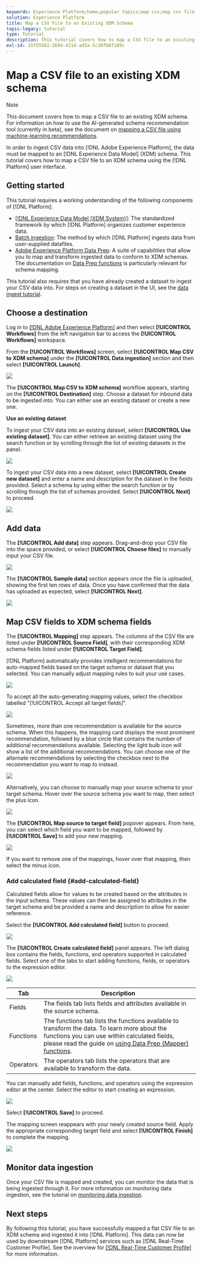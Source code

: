 ```yaml
---
keywords: Experience Platform;home;popular topics;map csv;map csv file;map csv file to xdm;map csv to xdm;ui guide;
solution: Experience Platform
title: Map a CSV File to an Existing XDM Schema
topic-legacy: tutorial
type: Tutorial
description: This tutorial covers how to map a CSV file to an existing XDM schema using the Adobe Experience Platform user interface.
exl-id: 15f55562-269d-421d-ad3a-5c10fb8f109c
---
```

# Map a CSV file to an existing XDM schema

>[!NOTE]
>
>This document covers how to map a CSV file to an existing XDM schema. For information on how to use the AI-generated schema recommendation tool (currently in beta), see the document on [mapping a CSV file using machine-learning recommendations](./recommendations.md).

In order to ingest CSV data into [!DNL Adobe Experience Platform], the data must be mapped to an [!DNL Experience Data Model] (XDM) schema. This tutorial covers how to map a CSV file to an XDM schema using the [!DNL Platform] user interface.

## Getting started

This tutorial requires a working understanding of the following components of [!DNL Platform]:

- [[!DNL Experience Data Model (XDM System)]](../../../xdm/home.md): The standardized framework by which [!DNL Platform] organizes customer experience data.
- [Batch ingestion](../../batch-ingestion/overview.md): The method by which [!DNL Platform] ingests data from user-supplied datafiles.
- [Adobe Experience Platform Data Prep](../../batch-ingestion/overview.md): A suite of capabilities that allow you to map and transform ingested data to conform to XDM schemas. The documentation on [Data Prep functions](../../../data-prep/functions.md) is particularly relevant for schema mapping.

This tutorial also requires that you have already created a dataset to ingest your CSV data into. For steps on creating a dataset in the UI, see the [data ingest tutorial](../ingest-batch-data.md).

## Choose a destination

Log in to [[!DNL Adobe Experience Platform]](https://platform.adobe.com) and then select **[!UICONTROL Workflows]** from the left navigation bar to access the **[!UICONTROL Workflows]** workspace.

From the **[!UICONTROL Workflows]** screen, select **[!UICONTROL Map CSV to XDM schema]** under the **[!UICONTROL Data ingestion]** section and then select **[!UICONTROL Launch]**.

![](../../images/tutorials/map-a-csv-file/workflows.png)

The **[!UICONTROL Map CSV to XDM schema]** workflow appears, starting on the **[!UICONTROL Destination]** step. Choose a dataset for inbound data to be ingested into. You can either use an existing dataset or create a new one.

**Use an existing dataset**

To ingest your CSV data into an existing dataset, select **[!UICONTROL Use existing dataset]**. You can either retrieve an existing dataset using the search function or by scrolling through the list of existing datasets in the panel.

![](../../images/tutorials/map-a-csv-file/use-existing-dataset.png)

To ingest your CSV data into a new dataset, select **[!UICONTROL Create new dataset]** and enter a name and description for the dataset in the fields provided. Select a schema by using either the search function or by scrolling through the list of schemas provided. Select **[!UICONTROL Next]** to proceed.

![](../../images/tutorials/map-a-csv-file/create-new-dataset.png)

## Add data

The **[!UICONTROL Add data]** step appears. Drag-and-drop your CSV file into the space provided, or select **[!UICONTROL Choose files]** to manually input your CSV file.

![](../../images/tutorials/map-a-csv-file/add-data.png)

The **[!UICONTROL Sample data]** section appears once the file is uploaded, showing the first ten rows of data. Once you have confirmed that the data has uploaded as expected, select **[!UICONTROL Next]**.

![](../../images/tutorials/map-a-csv-file/sample-data.png)

## Map CSV fields to XDM schema fields

The **[!UICONTROL Mapping]** step appears. The columns of the CSV file are listed under **[!UICONTROL Source Field]**, with their corresponding XDM schema fields listed under **[!UICONTROL Target Field]**. 

[!DNL Platform] automatically provides intelligent recommendations for auto-mapped fields based on the target schema or dataset that you selected. You can manually adjust mapping rules to suit your use cases.

![](../../images/tutorials/map-a-csv-file/mapping-with-suggestions.png)

To accept all the auto-generating mapping values, select the checkbox labelled "[!UICONTROL Accept all target fields]".

![](../../images/tutorials/map-a-csv-file/filled-mapping-with-suggestions.png)

Sometimes, more than one recommendation is available for the source schema. When this happens, the mapping card displays the most prominent recommendation, followed by a blue circle that contains the number of additional recommendations available. Selecting the light bulb icon will show a list of the additional recommendations. You can choose one of the alternate recommendations by selecting the checkbox next to the recommendation you want to map to instead.

![](../../images/tutorials/map-a-csv-file/multiple-recommendations.png)

Alternatively, you can choose to manually map your source schema to your target schema. Hover over the source schema you want to map, then select the plus icon. 

![](../../images/tutorials/map-a-csv-file/mapping-with-suggestions-and-buttons.png)

The **[!UICONTROL Map source to target field]** popover appears. From here, you can select which field you want to be mapped, followed by **[!UICONTROL Save]** to add your new mapping.

![](../../images/tutorials/map-a-csv-file/manual-mapping.png)

If you want to remove one of the mappings, hover over that mapping, then select the minus icon.

### Add calculated field {#add-calculated-field}

Calculated fields allow for values to be created based on the attributes in the input schema. These values can then be assigned to attributes in the target schema and be provided a name and description to allow for easier reference.

Select the **[!UICONTROL Add calculated field]** button to proceed.

![](../../images/tutorials/map-a-csv-file/add-calculated-field.png)

The **[!UICONTROL Create calculated field]** panel appears. The left dialog box contains the fields, functions, and operators supported in calculated fields. Select one of the tabs to start adding functions, fields, or operators to the expression editor.

![](../../images/tutorials/map-a-csv-file/create-calculated-fields.png)

| Tab | Description |
| --------- | ----------- |
| Fields | The fields tab lists fields and attributes available in the source schema. |
| Functions | The functions tab lists the functions available to transform the data. To learn more about the functions you can use within calculated fields, please read the guide on [using Data Prep (Mapper) functions](../../../data-prep/functions.md). |
| Operators | The operators tab lists the operators that are available to transform the data. |

You can manually add fields, functions, and operators using the expression editor at the center. Select the editor to start creating an expression.

![](../../images/tutorials/map-a-csv-file/create-calculated-field.png)

Select **[!UICONTROL Save]** to proceed.

The mapping screen reappears with your newly created source field. Apply the appropriate corresponding target field and select **[!UICONTROL Finish]** to complete the mapping.

![](../../images/tutorials/map-a-csv-file/new-calculated-field.png)

## Monitor data ingestion

Once your CSV file is mapped and created, you can monitor the data that is being ingested through it. For more information on monitoring data ingestion, see the tutorial on [monitoring data ingestion](../../../ingestion/quality/monitor-data-ingestion.md).

## Next steps

By following this tutorial, you have successfully mapped a flat CSV file to an XDM schema and ingested it into [!DNL Platform]. This data can now be used by downstream [!DNL Platform] services such as [!DNL Real-Time Customer Profile]. See the overview for [[!DNL Real-Time Customer Profile]](../../../profile/home.md) for more information.
